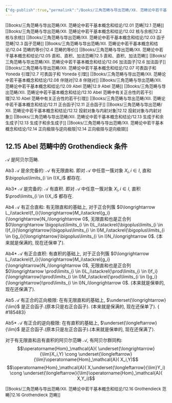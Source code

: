```yaml
---
{"dg-publish":true,"permalink":"/Books/三角范畴与导出范畴/Ⅻ. 范畴论中若干基本概念和结论/12.15 Abel 范畴中的 Grothendieck 条件/","dgPassFrontmatter":true,"created":"2024-07-06T09:51:11.072+08:00","updated":"2024-09-05T17:31:46.520+08:00"}
---
```


<font size="2"> [[Books/三角范畴与导出范畴/Ⅻ. 范畴论中若干基本概念和结论/12.01 范畴\|12.1 范畴]]   </font>
<font size="2"> [[Books/三角范畴与导出范畴/Ⅻ. 范畴论中若干基本概念和结论/12.02 核与余核\|12.2 核与余核]]   </font>
<font size="2"> [[Books/三角范畴与导出范畴/Ⅻ. 范畴论中若干基本概念和结论/12.03 函子范畴\|12.3 函子范畴]]   </font>
<font size="2"> [[Books/三角范畴与导出范畴/Ⅻ. 范畴论中若干基本概念和结论/12.04 范畴的等价\|12.4 范畴的等价]]  </font>
<font size="2"> [[Books/三角范畴与导出范畴/Ⅻ. 范畴论中若干基本概念和结论/12.05 直和、直积、加法范畴\|12.5 直和、直积、加法范畴]]   </font>
<font size="2"> [[Books/三角范畴与导出范畴/Ⅻ. 范畴论中若干基本概念和结论/12.06 加法函子\|12.6 加法函子]]   </font>
<font size="2"> [[Books/三角范畴与导出范畴/Ⅻ. 范畴论中若干基本概念和结论/12.07 可表函子和 Yoneda 引理\|12.7 可表函子和 Yoneda 引理]]   </font>
<font size="2"> [[Books/三角范畴与导出范畴/Ⅻ. 范畴论中若干基本概念和结论/12.08 伴随对\|12.8 伴随对]]   </font>
<font size="2"> [[Books/三角范畴与导出范畴/Ⅻ. 范畴论中若干基本概念和结论/12.09 Abel 范畴\|12.9 Abel 范畴]]   </font>
<font size="2"> [[Books/三角范畴与导出范畴/Ⅻ. 范畴论中若干基本概念和结论/12.10 Abel 范畴中有关正合性的若干引理\|12.10 Abel 范畴中有关正合性的若干引理]]   </font>
<font size="2"> [[Books/三角范畴与导出范畴/Ⅻ. 范畴论中若干基本概念和结论/12.11 正合函子\|12.11 正合函子]]   </font>
<font size="2"> [[Books/三角范畴与导出范畴/Ⅻ. 范畴论中若干基本概念和结论/12.12 投射对象与内射对象\|12.12 投射对象与内射对象]]  </font>
<font size="2"> [[Books/三角范畴与导出范畴/Ⅻ. 范畴论中若干基本概念和结论/12.13 生成子和余生成子\|12.13 生成子和余生成子]]   </font>
<font size="2"> [[Books/三角范畴与导出范畴/Ⅻ. 范畴论中若干基本概念和结论/12.14 正向极限与逆向极限\|12.14 正向极限与逆向极限]]   </font>
## 12.15 Abel 范畴中的 Grothendieck 条件

 $\mathcal{A}$ 是阿贝尔范畴.

Ab3  $\mathcal{A}$ 是余完备的:  $\mathcal{A}$ 有无限直和. 即对 $\mathcal{A}$ 中任意一簇对象 $X_i,i \in I$, 直和 $\bigoplus\limits_{i \in I}X_i$ 都存在.

Ab3*  $\mathcal{A}$ 是完备的:  $\mathcal{A}$ 有直积. 即对 $\mathcal{A}$ 中任意一簇对象 $X_i,i \in I$, 直积 $\prod\limits_{i \in I}X_i$ 都存在.

Ab4  $\mathcal{A}$ 有正合直和: 有无限直和的基础上, 对于正合列簇 $0\longrightarrow L_i\stackrel{f_i}{\longrightarrow}M_i\stackrel{g_i}{\longrightarrow}N_i\longrightarrow 0$, 无限直和也是正合列 $0\longrightarrow \bigoplus\limits_{i \in I}L_i\stackrel{\bigoplus\limits_{i \in I}f_i}{\longrightarrow}\bigoplus\limits_{i \in I}M_i\stackrel{\bigoplus\limits_{i \in I}g_i}{\longrightarrow}\bigoplus\limits_{i \in I}N_i\longrightarrow 0$. (本来就是保满的, 现在还保单了).

Ab4*  $\mathcal{A}$ 有正合直积: 有直积的基础上, 对于正合列簇 $0\longrightarrow L_i\stackrel{f_i}{\longrightarrow}M_i\stackrel{g_i}{\longrightarrow}N_i\longrightarrow 0$, 无限直和也是正合列 $0\longrightarrow \prod\limits_{i \in I}L_i\stackrel{\prod\limits_{i \in I}f_i}{\longrightarrow}\prod\limits_{i \in I}M_i\stackrel{\prod\limits_{i \in I}g_i}{\longrightarrow}\prod\limits_{i \in I}N_i\longrightarrow 0$. (本来就是保单的, 现在还保满了).

Ab5  $\mathcal{A}$ 有正合的正向极限: 在有无限直和的基础上,  $\underset{\longrightarrow}{\lim}$ 是正合函子.(原本只是右正合函子). (本来就是保满的, 现在还保单了).
{ #185483}


Ab5*  $\mathcal{A}$ 有正合的逆向极限: 在有直积的基础上,  $\underset{\longleftarrow}{\lim}$ 是正合函子.(原本只是左正合函子).(本来就是保单的, 现在还保满了).

对于有无限直和且有直积的阿贝尔范畴 $\mathcal{A}$, 有阿贝尔群同构:
$$\operatorname{Hom}_\mathcal{A}( \underset{\longrightarrow}{\lim}X_i,Y) \cong \underset{\longleftarrow}{\lim}\operatorname{Hom}_\mathcal{A}( X_i,Y)$$
$$\operatorname{Hom}_\mathcal{A}( X,\underset{\longleftarrow}{\lim}Y_i) \cong \underset{\longleftarrow}{\lim}\operatorname{Hom}_\mathcal{A}( X,Y_i)$$

<font size="2"> [[Books/三角范畴与导出范畴/Ⅻ. 范畴论中若干基本概念和结论/12.16 Grothendieck 范畴\|12.16 Grothendieck 范畴]]  </font>